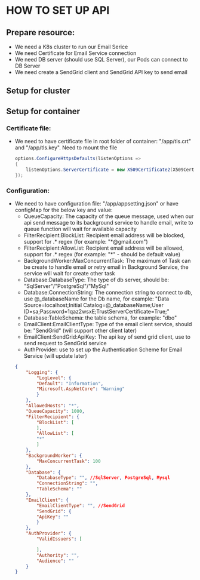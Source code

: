 # HOW TO SET UP API
## Prepare resource:
- We need a K8s cluster to run our Email Serice
- We need Certificate for Email Service connection
- We need DB server (should use SQL Server), our Pods can connect to DB Server
- We need create a SendGrid client and SendGrid API key to send email
## Setup for cluster
## Setup for container
### Certificate file:
- We need to have certificate file in root folder of container: "/app/tls.crt" and "/app/tls.key". Need to mount the file

    ```C#
    options.ConfigureHttpsDefaults(listenOptions =>
    {
        listenOptions.ServerCertificate = new X509Certificate2(X509Certificate2.CreateFromPemFile("tls.crt", "tls.key").Export(X509ContentType.Pfx));
    });
    ```

### Configuration:
- We need to have configuration file: "/app/appsetting.json" or have configMap for the below key and value:
    * QueueCapacity: The capacity of the queue message, used when our api send message to its background service to handle email, write to queue function will wait for available capacity
    * FilterRecipient:BlockList: Recipient email address will be blocked, support for .* regex (for example: "*@gmail.com")
    * FilterRecipient:AllowList: Recipient email address will be allowed, support for .* regex (for example: "*" - should be default value)
    * BackgroundWorker:MaxConcurrentTask: The maximum of Task can be create to handle email or retry email in Background Service, the service will wait for create other task
    * Database:DatabaseType: The type of db server, should be: "SqlServer"/"PostgreSql"/"MySql"
    * Database:ConnectionString: The connection string to connect to db, use @_databaseName for the Db name, for example: "Data Source=localhost;Initial Catalog=@_databaseName;User ID=sa;Password=1qaz2wsxE;TrustServerCertificate=True;"
    * Database:TableSchema: the table schema, for example: "dbo"
    * EmailClient:EmailClientType: Type of the email client service, should be: "SendGrid" (will support other client later)
    * EmailClient:SendGrid:ApiKey: The api key of send grid client, use to send request to SendGrid service
    * AuthProvider: use to set up the Authentication Scheme for Email Service (will update later)
    ```json
    {
        "Logging": {
            "LogLevel": {
            "Default": "Information",
            "Microsoft.AspNetCore": "Warning"
            }
        },
        "AllowedHosts": "*",
        "QueueCapacity": 1000,
        "FilterRecipient": {
            "BlockList": [
            ],
            "AllowList": [
            "*"
            ]
        },
        "BackgroundWorker": {
            "MaxConcurrentTask": 100
        },
        "Database": {
            "DatabaseType": "", //SqlServer, PostgreSql, Mysql
            "ConnectionString": "",
            "TableSchema": ""
        },
        "EmailClient": {
            "EmailClientType": "", //SendGrid
            "SendGrid": {
            "ApiKey": ""
            }
        },
        "AuthProvider": {
            "ValidIssuers": [

            ],
            "Authority": "",
            "Audience": ""
        }
    }
    ```
